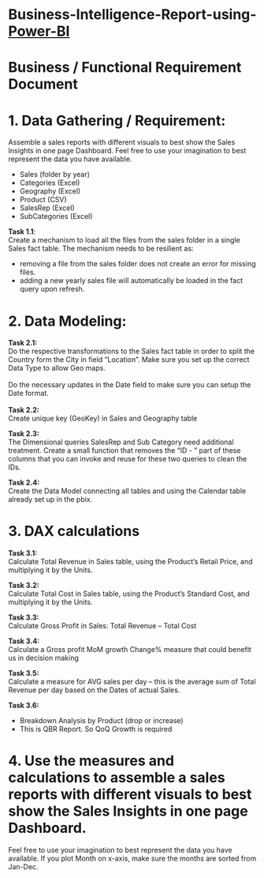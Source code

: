 # Business-Intelligence-Report-using-<a href="https://lakshitsharma99.github.io/powerbi.html">Power-BI</a>

# Business / Functional Requirement Document

# 1. Data Gathering / Requirement:
Assemble a sales reports with different visuals to best show the Sales Insights in one page Dashboard. Feel free to use your imagination to best represent the data you have available.

* Sales (folder by year)
* Categories (Excel)
* Geography (Excel)
* Product (CSV)
* SalesRep (Excel)
* SubCategories (Excel)

<b>Task 1.1</b>:<br>
Create a mechanism to load all the files from the sales folder in a single Sales fact table.
The mechanism needs to be resilient as:<br>
-	removing a file from the sales folder does not create an error for missing files.<br>
-	adding a new yearly sales file will automatically be loaded in the fact query upon refresh.

# 2. Data Modeling:
<b>Task 2.1:</b><br> 
Do the respective transformations to the Sales fact table in order to split the Country form the City in field “Location”. Make sure you set up the correct Data Type to allow Geo maps.<br><br>
Do the necessary updates in the Date field to make sure you can setup the Date format.<br><br>
<b>Task 2.2:</b> <br>
Create unique key (GeoKey) in Sales and Geography table

<b>Task 2.3:</b> <br>
The Dimensional queries SalesRep and Sub Category need additional treatment. Create a small function that removes the “ID - ” part of these columns that you can invoke and reuse for these two queries to clean the IDs.

<b>Task 2.4:</b> <br> 
Create the Data Model connecting all tables and using the Calendar table already set up in the pbix.

# 3. DAX calculations
<b>Task 3.1:</b> <br>
Calculate Total Revenue in Sales table, using the Product’s Retail Price, and multiplying it by the Units.<br>

<b>Task 3.2:</b> <br>
Calculate Total Cost in Sales table, using the Product’s Standard Cost, and multiplying it by the Units.<br>

<b>Task 3.3:</b> <br>
Calculate Gross Profit in Sales: Total Revenue – Total Cost <br>

<b>Task 3.4:</b> <br>
Calculate a Gross profit MoM growth Change% measure that could benefit us in decision making <br>

<b>Task 3.5:</b> <br>
Calculate a measure for AVG sales per day – this is the average sum of Total Revenue per day based on the Dates of actual Sales.	 <br>

<b>Task 3.6: </b> <br>
-	Breakdown Analysis by Product (drop or increase) <br>
-	This is QBR Report. So QoQ Growth is required

# 4. Use the measures and calculations to assemble a sales reports with different visuals to best show the Sales Insights in one page Dashboard.

Feel free to use your imagination to best represent the data you have available. If you plot Month on x-axis, make sure the months are sorted from Jan-Dec.
